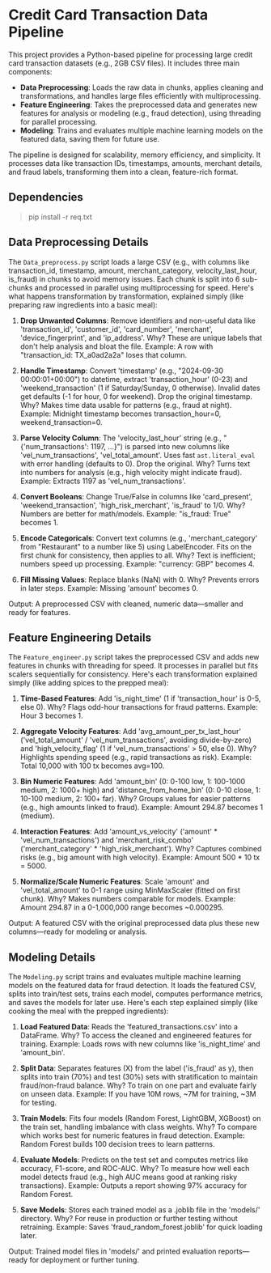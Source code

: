 # Credit Card Transaction Data Pipeline

This project provides a Python-based pipeline for processing large credit card transaction datasets (e.g., 2GB CSV files). It includes three main components:
- **Data Preprocessing**: Loads the raw data in chunks, applies cleaning and transformations, and handles large files efficiently with multiprocessing.
- **Feature Engineering**: Takes the preprocessed data and generates new features for analysis or modeling (e.g., fraud detection), using threading for parallel processing.
- **Modeling**: Trains and evaluates multiple machine learning models on the featured data, saving them for future use.

The pipeline is designed for scalability, memory efficiency, and simplicity. It processes data like transaction IDs, timestamps, amounts, merchant details, and fraud labels, transforming them into a clean, feature-rich format.

## Dependencies

> pip install -r req.txt

## Data Preprocessing Details
The `Data_preprocess.py` script loads a large CSV (e.g., with columns like transaction_id, timestamp, amount, merchant_category, velocity_last_hour, is_fraud) in chunks to avoid memory issues. Each chunk is split into 6 sub-chunks and processed in parallel using multiprocessing for speed. Here's what happens transformation by transformation, explained simply (like preparing raw ingredients into a basic meal):

1. **Drop Unwanted Columns**: Remove identifiers and non-useful data like 'transaction_id', 'customer_id', 'card_number', 'merchant', 'device_fingerprint', and 'ip_address'. Why? These are unique labels that don't help analysis and bloat the file. Example: A row with "transaction_id: TX_a0ad2a2a" loses that column.

2. **Handle Timestamp**: Convert 'timestamp' (e.g., "2024-09-30 00:00:01+00:00") to datetime, extract 'transaction_hour' (0-23) and 'weekend_transaction' (1 if Saturday/Sunday, 0 otherwise). Invalid dates get defaults (-1 for hour, 0 for weekend). Drop the original timestamp. Why? Makes time data usable for patterns (e.g., fraud at night). Example: Midnight timestamp becomes transaction_hour=0, weekend_transaction=0.

3. **Parse Velocity Column**: The 'velocity_last_hour' string (e.g., "{'num_transactions': 1197, ...}") is parsed into new columns like 'vel_num_transactions', 'vel_total_amount'. Uses fast `ast.literal_eval` with error handling (defaults to 0). Drop the original. Why? Turns text into numbers for analysis (e.g., high velocity might indicate fraud). Example: Extracts 1197 as 'vel_num_transactions'.

4. **Convert Booleans**: Change True/False in columns like 'card_present', 'weekend_transaction', 'high_risk_merchant', 'is_fraud' to 1/0. Why? Numbers are better for math/models. Example: "is_fraud: True" becomes 1.

5. **Encode Categoricals**: Convert text columns (e.g., 'merchant_category' from "Restaurant" to a number like 5) using LabelEncoder. Fits on the first chunk for consistency, then applies to all. Why? Text is inefficient; numbers speed up processing. Example: "currency: GBP" becomes 4.

6. **Fill Missing Values**: Replace blanks (NaN) with 0. Why? Prevents errors in later steps. Example: Missing 'amount' becomes 0.

Output: A preprocessed CSV with cleaned, numeric data—smaller and ready for features.

## Feature Engineering Details
The `Feature_engineer.py` script takes the preprocessed CSV and adds new features in chunks with threading for speed. It processes in parallel but fits scalers sequentially for consistency. Here's each transformation explained simply (like adding spices to the prepped meal):

1. **Time-Based Features**: Add 'is_night_time' (1 if 'transaction_hour' is 0-5, else 0). Why? Flags odd-hour transactions for fraud patterns. Example: Hour 3 becomes 1.

2. **Aggregate Velocity Features**: Add 'avg_amount_per_tx_last_hour' ('vel_total_amount' / 'vel_num_transactions', avoiding divide-by-zero) and 'high_velocity_flag' (1 if 'vel_num_transactions' > 50, else 0). Why? Highlights spending speed (e.g., rapid transactions as risk). Example: Total 10,000 with 100 tx becomes avg=100.

3. **Bin Numeric Features**: Add 'amount_bin' (0: 0-100 low, 1: 100-1000 medium, 2: 1000+ high) and 'distance_from_home_bin' (0: 0-10 close, 1: 10-100 medium, 2: 100+ far). Why? Groups values for easier patterns (e.g., high amounts linked to fraud). Example: Amount 294.87 becomes 1 (medium).

4. **Interaction Features**: Add 'amount_vs_velocity' ('amount' * 'vel_num_transactions') and 'merchant_risk_combo' ('merchant_category' * 'high_risk_merchant'). Why? Captures combined risks (e.g., big amount with high velocity). Example: Amount 500 * 10 tx = 5000.

5. **Normalize/Scale Numeric Features**: Scale 'amount' and 'vel_total_amount' to 0-1 range using MinMaxScaler (fitted on first chunk). Why? Makes numbers comparable for models. Example: Amount 294.87 in a 0-1,000,000 range becomes ~0.000295.

Output: A featured CSV with the original preprocessed data plus these new columns—ready for modeling or analysis.

## Modeling Details
The `Modeling.py` script trains and evaluates multiple machine learning models on the featured data for fraud detection. It loads the featured CSV, splits into train/test sets, trains each model, computes performance metrics, and saves the models for later use. Here's each step explained simply (like cooking the meal with the prepped ingredients):

1. **Load Featured Data**: Reads the 'featured_transactions.csv' into a DataFrame. Why? To access the cleaned and engineered features for training. Example: Loads rows with new columns like 'is_night_time' and 'amount_bin'.

2. **Split Data**: Separates features (X) from the label ('is_fraud' as y), then splits into train (70%) and test (30%) sets with stratification to maintain fraud/non-fraud balance. Why? To train on one part and evaluate fairly on unseen data. Example: If you have 10M rows, ~7M for training, ~3M for testing.

3. **Train Models**: Fits four models (Random Forest, LightGBM, XGBoost) on the train set, handling imbalance with class weights. Why? To compare which works best for numeric features in fraud detection. Example: Random Forest builds 100 decision trees to learn patterns.

4. **Evaluate Models**: Predicts on the test set and computes metrics like accuracy, F1-score, and ROC-AUC. Why? To measure how well each model detects fraud (e.g., high AUC means good at ranking risky transactions). Example: Outputs a report showing 97% accuracy for Random Forest.

5. **Save Models**: Stores each trained model as a .joblib file in the 'models/' directory. Why? For reuse in production or further testing without retraining. Example: Saves 'fraud_random_forest.joblib' for quick loading later.

Output: Trained model files in 'models/' and printed evaluation reports—ready for deployment or further tuning.